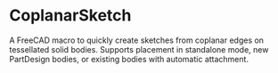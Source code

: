 # CoplanarSketch
A FreeCAD macro to quickly create sketches from coplanar edges on tessellated solid bodies. Supports placement in standalone mode, new PartDesign bodies, or existing bodies with automatic attachment.
